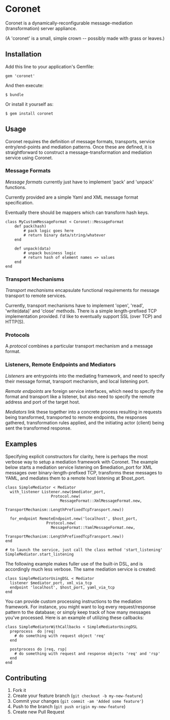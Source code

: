 # Coronet

Coronet is a dynamically-reconfigurable message-mediation (transformation) server appliance.

(A 'coronet' is a small, simple crown -- possibly made with grass or leaves.)

## Installation

Add this line to your application's Gemfile:

    gem 'coronet'

And then execute:

    $ bundle

Or install it yourself as:

    $ gem install coronet

## Usage

Coronet requires the definition of message formats, transports, service entry/end-points and mediation patterns. Once these are defined, it is straightforward to construct a message-transformation and mediation service using Coronet.

### Message Formats

*Message formats* currently just have to implement 'pack' and 'unpack' functions.

Currently provided are a simple Yaml and XML message format specification.

Eventually there should be mappers which can transform hash keys.

	class MyCustomMessageFormat < Coronet::MessageFormat
		def pack(hash)
			# pack logic goes here
			# return binary data/string/whatever
		end
	
		def unpack(data)
			# unpack business logic
			# return hash of element names => values
		end
	end


### Transport Mechanisms

*Transport mechanisms* encapsulate functional requirements for message transport to 
remote services.

Currently, transport mechanisms have to implement 'open', 'read', 'write(data)' 
and 'close' methods. There is a simple length-prefixed TCP implementation provided.
I'd like to eventually support SSL (over TCP) and HTTP(S).

### Protocols

A *protocol* combines a particular transport mechanism and a message format. 

### Listeners, Remote Endpoints and Mediators

*Listeners* are entrypoints into the mediating framework, and need to specify
their message format, transport mechanism, and local listening port.

*Remote endpoints* are foreign service interfaces, which need to specify
the format and transport like a listener, but also need to specify the remote
address and port of the target host.

*Mediators* link these together into a concrete process resulting in requests 
being transformed, transported to remote endpoints, the responses gathered, 
transformation rules applied, and the initiating actor (client) being sent 
the transformed response.

## Examples

Specifying explicit constructors for clarity, here is perhaps the most verbose
way to setup a mediation framework with Coronet. The example below starts a mediation service
listening on $mediation_port for XML messages over binary-length-prefixed TCP,
transforms these messages to YAML, and mediates them to a remote host listening
at $host_port.

	class SimpleMediator < Mediator
	  with_listener Listener.new($mediator_port, 
	                    Protocol.new(
	                        MessageFormat::XmlMessageFormat.new, 
	                        TransportMechanism::LengthPrefixedTcpTransport.new))
                        
	  for_endpoint RemoteEndpoint.new('localhost', $host_port, 
	                  Protocol.new(
	                    MessageFormat::YamlMessageFormat.new, 
	                    TransportMechanism::LengthPrefixedTcpTransport.new))
	end
	
	# to launch the service, just call the class method 'start_listening'
	SimpleMediator.start_listening
	
The following example makes fuller use of the built-in DSL, and is accordingly
much less verbose. The same mediation service is created:

	class SimpleMediatorUsingDSL < Mediator
	  listener $mediator_port, xml_via_tcp
	  endpoint 'localhost', $host_port, yaml_via_tcp
	end
	
You can provide custom processing instructions to the mediation framework. For
instance, you might want to log every request/response pattern to the database;
or simply keep track of how many messages you've processed. Here is an example
of utilizing these callbacks:

	class SimpleMediatorWithCallbacks < SimpleMediatorUsingDSL
	  preprocess  do |req|
		# do something with request object 'req'
	  end
	
	  postprocess do |req, rsp| 
		# do something with request and response objects 'req' and 'rsp'
	  end
	end

## Contributing

1. Fork it
2. Create your feature branch (`git checkout -b my-new-feature`)
3. Commit your changes (`git commit -am 'Added some feature'`)
4. Push to the branch (`git push origin my-new-feature`)
5. Create new Pull Request
